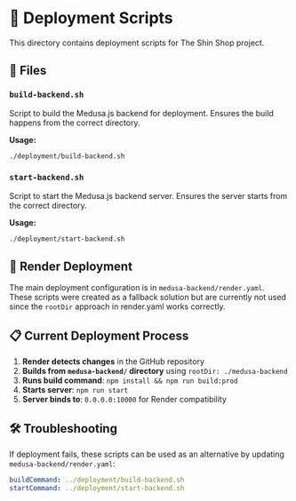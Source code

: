 # 🚀 Deployment Scripts

This directory contains deployment scripts for The Shin Shop project.

## 📁 Files

### `build-backend.sh`
Script to build the Medusa.js backend for deployment. Ensures the build happens from the correct directory.

**Usage:**
```bash
./deployment/build-backend.sh
```

### `start-backend.sh`
Script to start the Medusa.js backend server. Ensures the server starts from the correct directory.

**Usage:**
```bash
./deployment/start-backend.sh
```

## 🔧 Render Deployment

The main deployment configuration is in `medusa-backend/render.yaml`. These scripts were created as a fallback solution but are currently not used since the `rootDir` approach in render.yaml works correctly.

## 📋 Current Deployment Process

1. **Render detects changes** in the GitHub repository
2. **Builds from `medusa-backend/` directory** using `rootDir: ./medusa-backend`
3. **Runs build command**: `npm install && npm run build:prod`
4. **Starts server**: `npm run start`
5. **Server binds to**: `0.0.0.0:10000` for Render compatibility

## 🛠️ Troubleshooting

If deployment fails, these scripts can be used as an alternative by updating `medusa-backend/render.yaml`:

```yaml
buildCommand: ../deployment/build-backend.sh
startCommand: ../deployment/start-backend.sh
```
